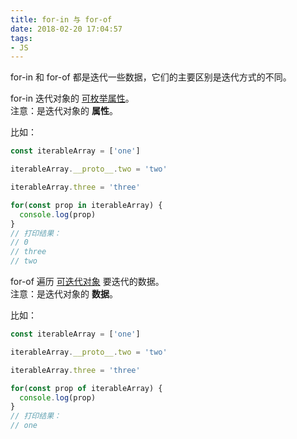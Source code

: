 ```yaml
---
title: for-in 与 for-of
date: 2018-02-20 17:04:57
tags:
- JS
---
```


for-in 和 for-of 都是迭代一些数据，它们的主要区别是迭代方式的不同。
<!-- more -->

for-in 迭代对象的 [可枚举属性](https://developer.mozilla.org/zh-CN/docs/Web/JavaScript/Enumerability_and_ownership_of_properties)。  
注意：是迭代对象的 **属性**。

比如：

```javascript
const iterableArray = ['one']

iterableArray.__proto__.two = 'two'

iterableArray.three = 'three'

for(const prop in iterableArray) {
  console.log(prop)
}
// 打印结果：
// 0
// three
// two
```

for-of 遍历 [可迭代对象](https://developer.mozilla.org/zh-CN/docs/Web/JavaScript/Guide/Iterators_and_Generators#Iterables) 要迭代的数据。  
注意：是迭代对象的 **数据**。

比如：

```javascript
const iterableArray = ['one']

iterableArray.__proto__.two = 'two'

iterableArray.three = 'three'

for(const prop of iterableArray) {
  console.log(prop)
}
// 打印结果：
// one
```
